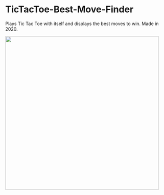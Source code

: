 # TicTacToe-Best-Move-Finder

Plays Tic Tac Toe with itself and displays the best moves to win. Made in 2020.

<img src="https://github.com/LacChe/TicTacToe-Best-Move-Finder/blob/main/pics/image.gif" width="480" />
